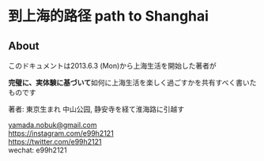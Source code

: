 
到上海的路径 path to Shanghai
=======



## About





このドキュメントは2013.6.3 (Mon)から上海生活を開始した著者が

**完璧に、実体験に基づいて**如何に上海生活を楽しく過ごすかを共有すべく書いたものです


著者: 東京生まれ
中山公园, 静安寺を経て淮海路に引越す


[yamada.nobuk@gmail.com](mailto:yamada.nobuk@gmail.com) <br>
https://instagram.com/e99h2121 <br>
https://twitter.com/e99h2121 <br>
wechat: e99h2121


